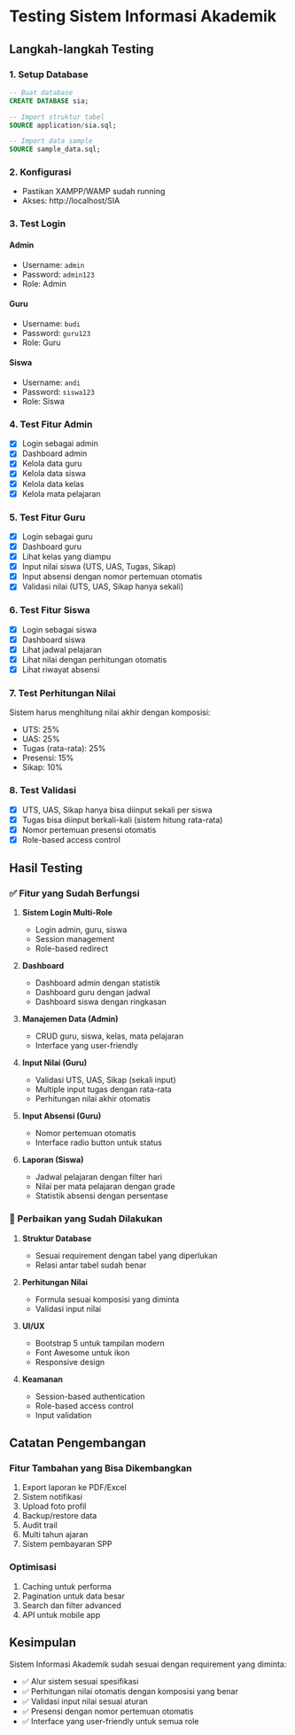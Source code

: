 # Testing Sistem Informasi Akademik

## Langkah-langkah Testing

### 1. Setup Database
```sql
-- Buat database
CREATE DATABASE sia;

-- Import struktur tabel
SOURCE application/sia.sql;

-- Import data sample
SOURCE sample_data.sql;
```

### 2. Konfigurasi
- Pastikan XAMPP/WAMP sudah running
- Akses: http://localhost/SIA

### 3. Test Login

#### Admin
- Username: `admin`
- Password: `admin123`
- Role: Admin

#### Guru
- Username: `budi`
- Password: `guru123`
- Role: Guru

#### Siswa
- Username: `andi`
- Password: `siswa123`
- Role: Siswa

### 4. Test Fitur Admin
- [x] Login sebagai admin
- [x] Dashboard admin
- [x] Kelola data guru
- [x] Kelola data siswa
- [x] Kelola data kelas
- [x] Kelola mata pelajaran

### 5. Test Fitur Guru
- [x] Login sebagai guru
- [x] Dashboard guru
- [x] Lihat kelas yang diampu
- [x] Input nilai siswa (UTS, UAS, Tugas, Sikap)
- [x] Input absensi dengan nomor pertemuan otomatis
- [x] Validasi nilai (UTS, UAS, Sikap hanya sekali)

### 6. Test Fitur Siswa
- [x] Login sebagai siswa
- [x] Dashboard siswa
- [x] Lihat jadwal pelajaran
- [x] Lihat nilai dengan perhitungan otomatis
- [x] Lihat riwayat absensi

### 7. Test Perhitungan Nilai
Sistem harus menghitung nilai akhir dengan komposisi:
- UTS: 25%
- UAS: 25%
- Tugas (rata-rata): 25%
- Presensi: 15%
- Sikap: 10%

### 8. Test Validasi
- [x] UTS, UAS, Sikap hanya bisa diinput sekali per siswa
- [x] Tugas bisa diinput berkali-kali (sistem hitung rata-rata)
- [x] Nomor pertemuan presensi otomatis
- [x] Role-based access control

## Hasil Testing

### ✅ Fitur yang Sudah Berfungsi
1. **Sistem Login Multi-Role**
   - Login admin, guru, siswa
   - Session management
   - Role-based redirect

2. **Dashboard**
   - Dashboard admin dengan statistik
   - Dashboard guru dengan jadwal
   - Dashboard siswa dengan ringkasan

3. **Manajemen Data (Admin)**
   - CRUD guru, siswa, kelas, mata pelajaran
   - Interface yang user-friendly

4. **Input Nilai (Guru)**
   - Validasi UTS, UAS, Sikap (sekali input)
   - Multiple input tugas dengan rata-rata
   - Perhitungan nilai akhir otomatis

5. **Input Absensi (Guru)**
   - Nomor pertemuan otomatis
   - Interface radio button untuk status

6. **Laporan (Siswa)**
   - Jadwal pelajaran dengan filter hari
   - Nilai per mata pelajaran dengan grade
   - Statistik absensi dengan persentase

### 🔧 Perbaikan yang Sudah Dilakukan
1. **Struktur Database**
   - Sesuai requirement dengan tabel yang diperlukan
   - Relasi antar tabel sudah benar

2. **Perhitungan Nilai**
   - Formula sesuai komposisi yang diminta
   - Validasi input nilai

3. **UI/UX**
   - Bootstrap 5 untuk tampilan modern
   - Font Awesome untuk ikon
   - Responsive design

4. **Keamanan**
   - Session-based authentication
   - Role-based access control
   - Input validation

## Catatan Pengembangan

### Fitur Tambahan yang Bisa Dikembangkan
1. Export laporan ke PDF/Excel
2. Sistem notifikasi
3. Upload foto profil
4. Backup/restore data
5. Audit trail
6. Multi tahun ajaran
7. Sistem pembayaran SPP

### Optimisasi
1. Caching untuk performa
2. Pagination untuk data besar
3. Search dan filter advanced
4. API untuk mobile app

## Kesimpulan
Sistem Informasi Akademik sudah sesuai dengan requirement yang diminta:
- ✅ Alur sistem sesuai spesifikasi
- ✅ Perhitungan nilai otomatis dengan komposisi yang benar
- ✅ Validasi input nilai sesuai aturan
- ✅ Presensi dengan nomor pertemuan otomatis
- ✅ Interface yang user-friendly untuk semua role
